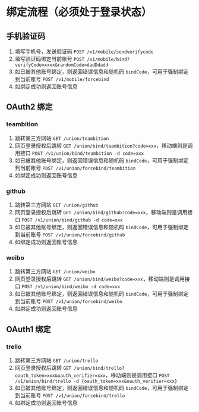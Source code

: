 # 绑定流程（必须处于登录状态）

## 手机验证码

1. 填写手机号，发送验证码 `POST /v1/mobile/sendverifycode`
2. 填写验证码绑定当前账号 `POST /v1/mobile/bind?verifyCode=xxxx&randomCode=dadDdadd`
3. 如已被其他账号绑定，则返回错误信息和随机码 `bindCode`，可用于强制绑定到当前账号 `POST /v1/mobile/forcebind`
4. 如绑定成功则返回账号信息

## OAuth2 绑定

### teambition
1. 跳转第三方网站 `GET /union/teambition`
2. 网页登录授权后跳转 `GET /union/bind/teambition?code=xxx`，移动端则是调用接口 `POST /v1/union/bind/teambition -d code=xxx`
3. 如已被其他账号绑定，则返回错误信息和随机码 `bindCode`，可用于强制绑定到当前账号 `POST /v1/union/forcebind/teambition`
4. 如绑定成功则返回账号信息

### github
1. 跳转第三方网站 `GET /union/github`
2. 网页登录授权后跳转 `GET /union/bind/github?code=xxx`，移动端则是调用接口 `POST /v1/union/bind/github -d code=xxx`
3. 如已被其他账号绑定，则返回错误信息和随机码 `bindCode`，可用于强制绑定到当前账号 `POST /v1/union/forcebind/github`
4. 如绑定成功则返回账号信息

### weibo
1. 跳转第三方网站 `GET /union/weibo`
2. 网页登录授权后跳转 `GET /union/bind/weibo?code=xxx`，移动端则是调用接口 `POST /v1/union/bind/weibo -d code=xxx`
3. 如已被其他账号绑定，则返回错误信息和随机码 `bindCode`，可用于强制绑定到当前账号 `POST /v1/union/forcebind/weibo`
4. 如绑定成功则返回账号信息

## OAuth1 绑定

### trello
1. 跳转第三方网站 `GET /union/trello`
2. 网页登录授权后跳转 `GET /union/bind/trello?oauth_token=xxx&oauth_verifier=xxx`，移动端则是调用接口 `POST /v1/union/bind/trello -d {oauth_token=xxx&oauth_verifier=xxx}`
3. 如已被其他账号绑定，则返回错误信息和随机码 `bindCode`，可用于强制绑定到当前账号 `POST /v1/union/forcebind/trello`
4. 如绑定成功则返回账号信息